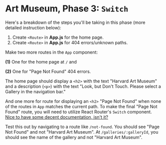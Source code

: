 # Art Museum, Phase 3: `Switch`

Here's a breakdown of the steps you'll be taking in this phase (more detailed
instruction below):

1. Create `<Route>` in __App.js__ for the home page.
2. Create `<Route>` in __App.js__ for 404 errors/unknown paths.

Make two more routes in the `App` component:

**(1)** One for the home page at `/` and

**(2)** One for "Page Not Found" 404 errors.

The home page should display a `<h2>` with the text "Harvard Art Museum" and a
description (`<p>`) with the text "Look, but Don't Touch. Please select a
Gallery in the navigation bar."

And one more for route for displaying an `<h2>` "Page Not Found" when none of
the routes in `App` matches the current path. To make the final "Page Not Found"
route, you will need to utilize React Router's `Switch` component. [Nice to have
some decent documentation, isn't it?][switch]

Test this out by navigating to a route like `/not-found`. You should see "Page
Not Found" and not "Harvard Art Museum". At `/galleries/:galleryId`, you should
see the name of the gallery and not "Harvard Art Museum".

[switch]: https://reactrouter.com/web/api/Switch